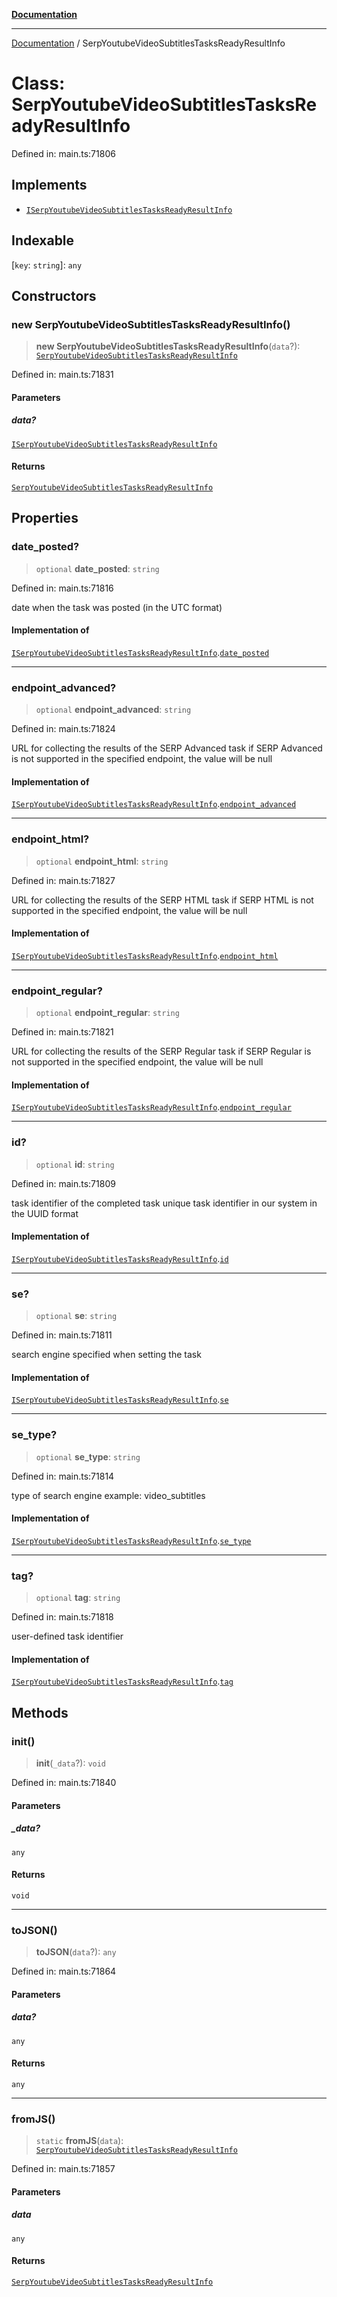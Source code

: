 [**Documentation**](../README.md)

***

[Documentation](../README.md) / SerpYoutubeVideoSubtitlesTasksReadyResultInfo

# Class: SerpYoutubeVideoSubtitlesTasksReadyResultInfo

Defined in: main.ts:71806

## Implements

- [`ISerpYoutubeVideoSubtitlesTasksReadyResultInfo`](../interfaces/ISerpYoutubeVideoSubtitlesTasksReadyResultInfo.md)

## Indexable

\[`key`: `string`\]: `any`

## Constructors

### new SerpYoutubeVideoSubtitlesTasksReadyResultInfo()

> **new SerpYoutubeVideoSubtitlesTasksReadyResultInfo**(`data`?): [`SerpYoutubeVideoSubtitlesTasksReadyResultInfo`](SerpYoutubeVideoSubtitlesTasksReadyResultInfo.md)

Defined in: main.ts:71831

#### Parameters

##### data?

[`ISerpYoutubeVideoSubtitlesTasksReadyResultInfo`](../interfaces/ISerpYoutubeVideoSubtitlesTasksReadyResultInfo.md)

#### Returns

[`SerpYoutubeVideoSubtitlesTasksReadyResultInfo`](SerpYoutubeVideoSubtitlesTasksReadyResultInfo.md)

## Properties

### date\_posted?

> `optional` **date\_posted**: `string`

Defined in: main.ts:71816

date when the task was posted (in the UTC format)

#### Implementation of

[`ISerpYoutubeVideoSubtitlesTasksReadyResultInfo`](../interfaces/ISerpYoutubeVideoSubtitlesTasksReadyResultInfo.md).[`date_posted`](../interfaces/ISerpYoutubeVideoSubtitlesTasksReadyResultInfo.md#date_posted)

***

### endpoint\_advanced?

> `optional` **endpoint\_advanced**: `string`

Defined in: main.ts:71824

URL for collecting the results of the SERP Advanced task
if SERP Advanced is not supported in the specified endpoint, the value will be null

#### Implementation of

[`ISerpYoutubeVideoSubtitlesTasksReadyResultInfo`](../interfaces/ISerpYoutubeVideoSubtitlesTasksReadyResultInfo.md).[`endpoint_advanced`](../interfaces/ISerpYoutubeVideoSubtitlesTasksReadyResultInfo.md#endpoint_advanced)

***

### endpoint\_html?

> `optional` **endpoint\_html**: `string`

Defined in: main.ts:71827

URL for collecting the results of the SERP HTML task
if SERP HTML is not supported in the specified endpoint, the value will be null

#### Implementation of

[`ISerpYoutubeVideoSubtitlesTasksReadyResultInfo`](../interfaces/ISerpYoutubeVideoSubtitlesTasksReadyResultInfo.md).[`endpoint_html`](../interfaces/ISerpYoutubeVideoSubtitlesTasksReadyResultInfo.md#endpoint_html)

***

### endpoint\_regular?

> `optional` **endpoint\_regular**: `string`

Defined in: main.ts:71821

URL for collecting the results of the SERP Regular task
if SERP Regular is not supported in the specified endpoint, the value will be null

#### Implementation of

[`ISerpYoutubeVideoSubtitlesTasksReadyResultInfo`](../interfaces/ISerpYoutubeVideoSubtitlesTasksReadyResultInfo.md).[`endpoint_regular`](../interfaces/ISerpYoutubeVideoSubtitlesTasksReadyResultInfo.md#endpoint_regular)

***

### id?

> `optional` **id**: `string`

Defined in: main.ts:71809

task identifier of the completed task
unique task identifier in our system in the UUID format

#### Implementation of

[`ISerpYoutubeVideoSubtitlesTasksReadyResultInfo`](../interfaces/ISerpYoutubeVideoSubtitlesTasksReadyResultInfo.md).[`id`](../interfaces/ISerpYoutubeVideoSubtitlesTasksReadyResultInfo.md#id)

***

### se?

> `optional` **se**: `string`

Defined in: main.ts:71811

search engine specified when setting the task

#### Implementation of

[`ISerpYoutubeVideoSubtitlesTasksReadyResultInfo`](../interfaces/ISerpYoutubeVideoSubtitlesTasksReadyResultInfo.md).[`se`](../interfaces/ISerpYoutubeVideoSubtitlesTasksReadyResultInfo.md#se)

***

### se\_type?

> `optional` **se\_type**: `string`

Defined in: main.ts:71814

type of search engine
example: video_subtitles

#### Implementation of

[`ISerpYoutubeVideoSubtitlesTasksReadyResultInfo`](../interfaces/ISerpYoutubeVideoSubtitlesTasksReadyResultInfo.md).[`se_type`](../interfaces/ISerpYoutubeVideoSubtitlesTasksReadyResultInfo.md#se_type)

***

### tag?

> `optional` **tag**: `string`

Defined in: main.ts:71818

user-defined task identifier

#### Implementation of

[`ISerpYoutubeVideoSubtitlesTasksReadyResultInfo`](../interfaces/ISerpYoutubeVideoSubtitlesTasksReadyResultInfo.md).[`tag`](../interfaces/ISerpYoutubeVideoSubtitlesTasksReadyResultInfo.md#tag)

## Methods

### init()

> **init**(`_data`?): `void`

Defined in: main.ts:71840

#### Parameters

##### \_data?

`any`

#### Returns

`void`

***

### toJSON()

> **toJSON**(`data`?): `any`

Defined in: main.ts:71864

#### Parameters

##### data?

`any`

#### Returns

`any`

***

### fromJS()

> `static` **fromJS**(`data`): [`SerpYoutubeVideoSubtitlesTasksReadyResultInfo`](SerpYoutubeVideoSubtitlesTasksReadyResultInfo.md)

Defined in: main.ts:71857

#### Parameters

##### data

`any`

#### Returns

[`SerpYoutubeVideoSubtitlesTasksReadyResultInfo`](SerpYoutubeVideoSubtitlesTasksReadyResultInfo.md)
